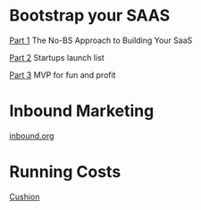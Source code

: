 # Bootstrap your SAAS

[Part 1](https://medium.com/@cliffordoravec/the-epic-guide-to-bootstrapping-a-saas-startup-from-scratch-by-yourself-part-1-4d834e1df8c1#.7uhkdqfjb) The No-BS Approach to Building Your SaaS 

[Part 2](https://medium.com/@cliffordoravec/the-no-bs-approach-to-building-your-saas-startups-launch-list-part-2-of-the-epic-guide-to-8cc371be772c#.2vmvzdo2p) Startups launch list

[Part 3](https://hackernoon.com/make-it-rain-building-an-mvp-for-fun-and-profit-part-3-of-the-epic-guide-to-bootstrapping-be2b00f697c9#.umcnekiie) MVP for fun and profit


# Inbound Marketing
[inbound.org](https://inbound.org/)



# Running Costs
[Cushion](https://cushionapp.com/running-costs/)
